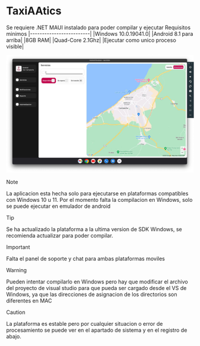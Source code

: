 # TaxiAAtics
Se requiere .NET MAUI instalado para poder compilar y ejecutar
Requisitos minimos
|-------------------------|
|Windows 10.0.19041.0|
|Android 8.1 para arriba|
|8GB RAM|
|Quad-Core 2.1Ghz|
|Ejecutar como unico proceso visible|

![Captura de Pantalla](./ui.jpeg)


> [!NOTE]
> La aplicacion esta hecha solo para ejecutarse en plataformas compatibles con Windows 10 u 11.
> Por el momento falta la compilacion en Windows, solo se puede ejecutar en emulador de android

> [!TIP]
> Se ha actualizado la plataforma a la ultima version de SDK Windows, se recomienda actualizar para poder compilar.

> [!IMPORTANT]
> Falta el panel de soporte y chat para ambas plataformas moviles

> [!WARNING]
> Pueden intentar compilarlo en Windows pero hay que modificar el archivo del proyecto de visual studio para que pueda ser cargado desde el VS de Windows, ya que las direcciones de asignacion de los directorios son diferentes en MAC

> [!CAUTION]
> La plataforma es estable pero por cualquier situacion o error de procesamiento se puede ver en el apartado de sistema y en el registro de abajo.
